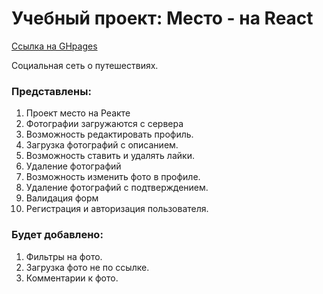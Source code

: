 # Учебный проект: Место - на React

[Ссылка на GHpages](https://rojy87.github.io/react-mesto-auth/)

Социальная сеть о путешествиях.

### Представлены:

1. Проект место на Реакте
2. Фотографии загружаются с сервера
3. Возможность редактировать профиль.
4. Загрузка фотографий с описанием.
5. Возможность ставить и удалять лайки.
6. Удаление фотографий
7. Возможность изменить фото в профиле.
8. Удаление фотографий с подтверждением.
9. Валидация форм
10. Регистрация и авторизация пользователя.

### Будет добавлено:

1. Фильтры на фото.
2. Загрузка фото не по ссылке.
3. Комментарии к фото.
